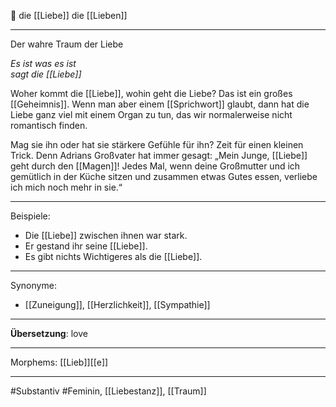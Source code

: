 🔴 die [[Liebe]]
die [[Lieben]]

---
Der wahre Traum der Liebe

*Es ist was es ist*  
*sagt die [[Liebe]]*

Woher kommt die [[Liebe]], wohin geht die Liebe? Das ist ein großes [[Geheimnis]]. Wenn man aber einem [[Sprichwort]] glaubt, dann hat die Liebe ganz viel mit einem Organ zu tun, das wir normalerweise nicht romantisch finden.

Mag sie ihn oder hat sie stärkere Gefühle für ihn?  Zeit für einen kleinen Trick. Denn Adrians Großvater hat immer gesagt: „Mein Junge, [[Liebe]] geht durch den [[Magen]]! Jedes Mal, wenn deine Großmutter und ich gemütlich in der Küche sitzen und zusammen etwas Gutes essen, verliebe ich mich noch mehr in sie.“ 

---

Beispiele:

- Die [[Liebe]] zwischen ihnen war stark.
- Er gestand ihr seine [[Liebe]].
- Es gibt nichts Wichtigeres als die [[Liebe]].

---
Synonyme:
- [[Zuneigung]], [[Herzlichkeit]], [[Sympathie]]

---
**Übersetzung**: love

---

Morphems:
[[Lieb]][[e]]

---
#Substantiv #Feminin, [[Liebestanz]], [[Traum]]